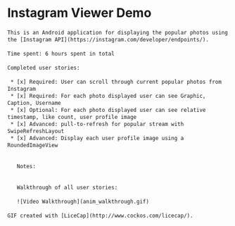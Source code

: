 # Instagram Viewer Demo

    This is an Android application for displaying the popular photos using the [Instagram API](https://instagram.com/developer/endpoints/). 

    Time spent: 6 hours spent in total

    Completed user stories:

     * [x] Required: User can scroll through current popular photos from Instagram
     * [x] Required: For each photo displayed user can see Graphic, Caption, Username
     * [x] Optional: For each photo displayed user can see relative timestamp, like count, user profile image
     * [x] Advanced: pull-to-refresh for popular stream with SwipeRefreshLayout
     * [x] Advanced: Display each user profile image using a RoundedImageView

        
       Notes:


       Walkthrough of all user stories:

       ![Video Walkthrough](anim_walkthrough.gif)

    GIF created with [LiceCap](http://www.cockos.com/licecap/).
